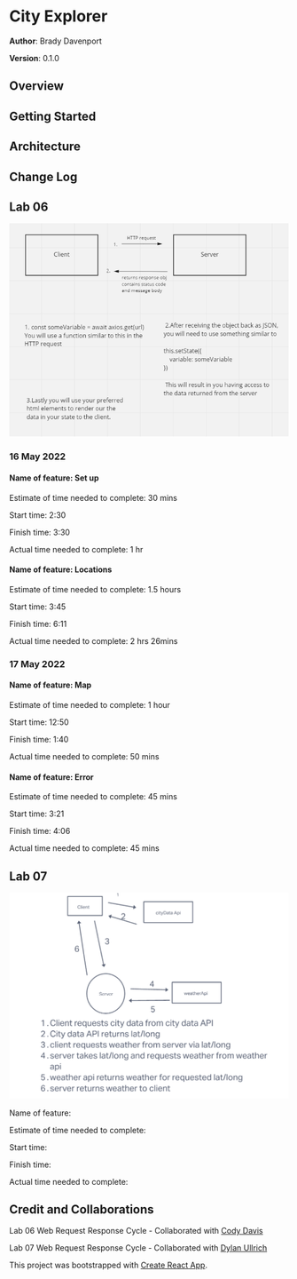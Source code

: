# City Explorer

**Author**: Brady Davenport

**Version**: 0.1.0

## Overview
<!-- Provide a high level overview of what this application is and why you are building it, beyond the fact that it's an assignment for this class. (i.e. What's your problem domain?) -->

## Getting Started
<!-- What are the steps that a user must take in order to build this app on their own machine and get it running? -->

## Architecture
<!-- Provide a detailed description of the application design. What technologies (languages, libraries, etc) you're using, and any other relevant design information. -->

## Change Log
<!-- Use this area to document the iterative changes made to your application as each feature is successfully implemented. Use time stamps. Here's an example:

01-01-2001 4:59pm - Application now has a fully-functional express server, with a GET route for the location resource. -->

## Lab 06

![lab06-wrrc](src/img/lab06-WRRC.png)

### 16 May 2022

#### Name of feature: Set up

Estimate of time needed to complete: 30 mins

Start time: 2:30

Finish time: 3:30

Actual time needed to complete: 1 hr

#### Name of feature: Locations

Estimate of time needed to complete: 1.5 hours

Start time: 3:45

Finish time: 6:11

Actual time needed to complete: 2 hrs 26mins

### 17 May 2022

#### Name of feature: Map

Estimate of time needed to complete: 1 hour

Start time: 12:50

Finish time: 1:40

Actual time needed to complete: 50 mins

#### Name of feature: Error

Estimate of time needed to complete: 45 mins

Start time: 3:21

Finish time: 4:06

Actual time needed to complete: 45 mins

## Lab 07

![lab07wrrc](src/img/lab07-wrrc.png)

Name of feature:

Estimate of time needed to complete:

Start time:

Finish time:

Actual time needed to complete:

<!-- ## Lab 08 18 May 2022

Name of feature:

Estimate of time needed to complete:

Start time:

Finish time:

Actual time needed to complete: -->

<!-- ## Lab 09 1 May 2022

Name of feature:

Estimate of time needed to complete:

Start time:

Finish time:

Actual time needed to complete:

## Credit and Collaborations -->

<!-- ## Lab 10 1 May 2022

Name of feature:

Estimate of time needed to complete:

Start time:

Finish time:

Actual time needed to complete: -->

## Credit and Collaborations

Lab 06 Web Request Response Cycle - Collaborated with [Cody Davis](https://github.com/Cozhee/)

Lab 07 Web Request Response Cycle - Collaborated with [Dylan Ullrich](https://github.com/GetUllrichorDieTrying)

This project was bootstrapped with [Create React App](https://github.com/facebook/create-react-app).

